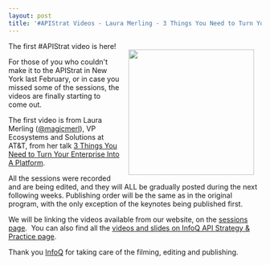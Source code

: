 ```yaml
---
layout: post
title: '#APIStrat Videos - Laura Merling - 3 Things You Need to Turn Your Enterprise Into A Platform'
---
```

<p><a href="http://www.infoq.com/presentations/Enterprise-Platform" target="_blank"><img style="padding: 15px;" src="https://s3.amazonaws.com/kinlane-productions/events/api-strategy-practice-conference/speakers/laura-merling-apistrat.png" alt="" width="250" align="right" /></a></p>
<p>The first #APIStrat video is here!</p>
<p>For those of you who couldn't make it to the APIStrat in New York last February, or in case you missed some of the sessions, the videos are finally starting to come out.</p>
<p>The first video is from Laura Merling (<a href="https://twitter.com/magicmerl" target="_blank">@magicmerl</a>), VP Ecosystems and Solutions at AT&amp;T, from her talk <a href="http://www.infoq.com/presentations/Enterprise-Platform" target="_blank">3 Things You Need to Turn Your Enterprise Into A Platform</a>.</p>
<p>All the sessions were recorded and are being edited, and they will ALL be gradually posted during the next following weeks. Publishing order will be the same as in the original program, with the only exception of the keynotes being published first.</p>
<p>We will be linking the videos available from our website, on the <a title="apistrat sessions page" href="http://apistrategyconference.com/2013NYC/sessions.php">sessions page</a>. &nbsp;You can also find all the <a href="http://www.infoq.com/api-strategy-practice-2013/">videos and slides on InfoQ API Strategy &amp; Practice page</a>.</p>
<p>Thank you <a title="InfoQ" href="http://www.infoq.com/">InfoQ</a> for taking care of the filming, editing and publishing.</p>